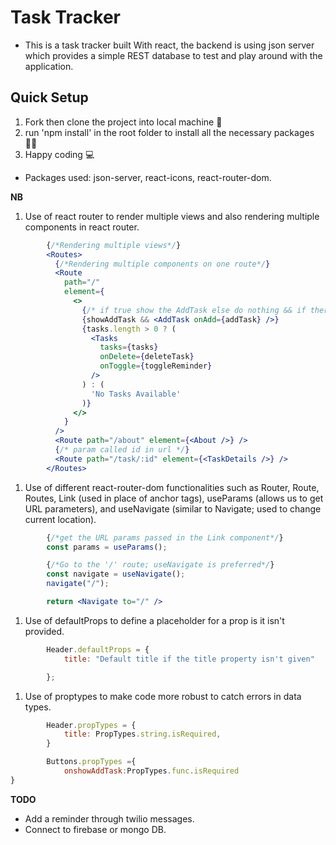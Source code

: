 # Task Tracker
- This is a task tracker built With react, the backend is using json server which provides a simple REST database to test and play around with the application.

## Quick Setup
1. Fork then clone the project into local machine 🍴
1. run 'npm install' in the root folder to install all the necessary packages 👩‍💻
1. Happy coding 💻

* Packages used: json-server, react-icons, react-router-dom.

**NB**
1. Use of react router to render multiple views and also rendering multiple components in react router. 

```jsx
        {/*Rendering multiple views*/}
        <Routes>
          {/*Rendering multiple components on one route*/}
          <Route
            path="/"
            element={
              <>
                {/* if true show the AddTask else do nothing && if there are tasks show Tasks Components */}
                {showAddTask && <AddTask onAdd={addTask} />}
                {tasks.length > 0 ? (
                  <Tasks
                    tasks={tasks}
                    onDelete={deleteTask}
                    onToggle={toggleReminder}
                  />
                ) : (
                  'No Tasks Available'
                )}
              </>
            }
          />
          <Route path="/about" element={<About />} />
          {/* param called id in url */}
          <Route path="/task/:id" element={<TaskDetails />} />
        </Routes>
```

1. Use of different react-router-dom functionalities such as Router, Route, Routes, Link (used in place of anchor tags), useParams (allows us to get URL parameters), and useNavigate (similar to Navigate; used to change current location).
```jsx
        {/*get the URL params passed in the Link component*/}
        const params = useParams();

        {/*Go to the '/' route; useNavigate is preferred*/}
        const navigate = useNavigate();
        navigate("/");

        return <Navigate to="/" />
```
 
1. Use of defaultProps to define a placeholder for a prop is it isn't provided.
```jsx
        Header.defaultProps = {
            title: "Default title if the title property isn't given"

        };
```

1. Use of proptypes to make code more robust to catch errors in data types.
```jsx
        Header.propTypes = {
            title: PropTypes.string.isRequired,
        }

        Buttons.propTypes ={
            onshowAddTask:PropTypes.func.isRequired
}

```


**TODO**
- Add a reminder through twilio messages.
- Connect to firebase or mongo DB.

